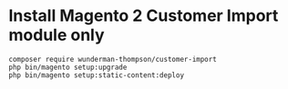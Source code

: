 # Install Magento 2 Customer Import module only
    composer require wunderman-thompson/customer-import
    php bin/magento setup:upgrade
    php bin/magento setup:static-content:deploy
